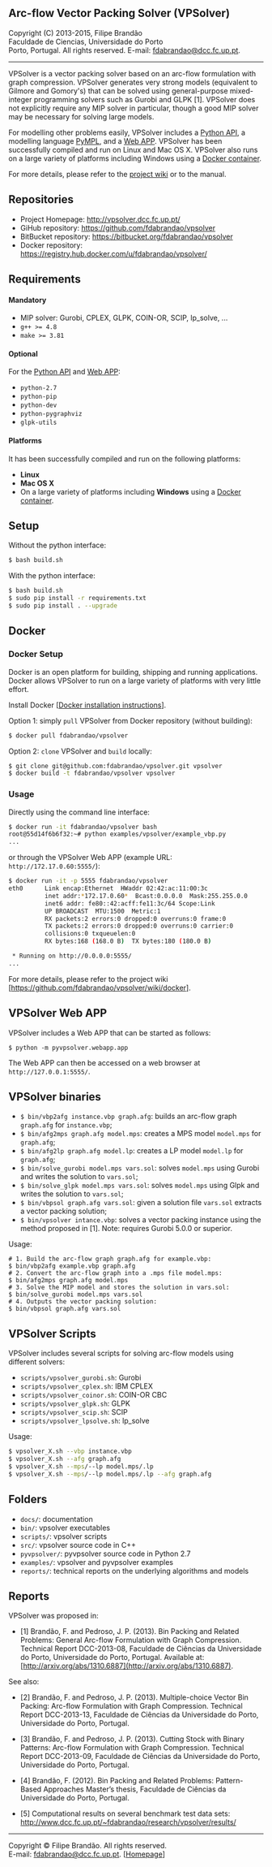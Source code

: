 ## Arc-flow Vector Packing Solver (VPSolver)

Copyright (C) 2013-2015, Filipe Brandão  
Faculdade de Ciencias, Universidade do Porto  
Porto, Portugal. All rights reserved. E-mail: <fdabrandao@dcc.fc.up.pt>.

---
VPSolver is a vector packing solver based on an arc-flow formulation with graph
compression.  VPSolver generates very strong models (equivalent to Gilmore and
Gomory's) that can be solved using general-purpose mixed-integer programming
solvers such as Gurobi and GLPK [1]. VPSolver does not explicitly require any MIP
solver in particular, though a good  MIP solver may be necessary for solving
large models.

For modelling other problems easily, VPSolver includes a [Python API](https://github.com/fdabrandao/vpsolver/wiki/Python-API), a modelling language [PyMPL](https://github.com/fdabrandao/vpsolver/wiki/PyMPL), and a [Web APP](#vpsolver-web-app). VPSolver has been successfully compiled and run on Linux and Mac OS X. VPSolver also runs on a large variety of platforms including Windows using a [Docker container](#docker).

For more details, please refer to the [project wiki](https://github.com/fdabrandao/vpsolver/wiki) or to the manual.

## Repositories
* Project Homepage: <http://vpsolver.dcc.fc.up.pt/>
* GiHub repository: <https://github.com/fdabrandao/vpsolver>
* BitBucket repository: <https://bitbucket.org/fdabrandao/vpsolver>
* Docker repository: <https://registry.hub.docker.com/u/fdabrandao/vpsolver/>

## Requirements
#### Mandatory

* MIP solver: Gurobi, CPLEX, GLPK, COIN-OR, SCIP, lp_solve, ...  
* `g++ >= 4.8`
* `make >= 3.81`
      
#### Optional

For the [Python API](https://github.com/fdabrandao/vpsolver/wiki/Python-API) and [Web APP](#vpsolver-web-app):

* `python-2.7`
* `python-pip`
* `python-dev`
* `python-pygraphviz`
* `glpk-utils`
 
#### Platforms
It has been successfully compiled and run on the following platforms:

* **Linux**
* **Mac OS X**
* On a large variety of platforms including **Windows** using a [Docker container](#docker).

## Setup
Without the python interface: 

```bash
$ bash build.sh  
```
With the python interface: 

```bash
$ bash build.sh
$ sudo pip install -r requirements.txt
$ sudo pip install . --upgrade
```

## Docker

### Docker Setup

Docker is an open platform for building, shipping and running applications. Docker allows VPSolver to run on a large variety of platforms with very little effort.

Install Docker [[Docker installation instructions](https://docs.docker.com/installation/)].

Option 1: simply `pull` VPSolver from Docker repository (without building):

```bash
$ docker pull fdabrandao/vpsolver
```

Option 2: `clone` VPSolver and `build` locally:

```bash 
$ git clone git@github.com:fdabrandao/vpsolver.git vpsolver
$ docker build -t fdabrandao/vpsolver vpsolver
```

### Usage
Directly using the command line interface:

```bash
$ docker run -it fdabrandao/vpsolver bash
root@55d14f6b6f32:~# python examples/vpsolver/example_vbp.py
...
```

or through the VPSolver Web APP (example URL: `http://172.17.0.60:5555/`):

```bash
$ docker run -it -p 5555 fdabrandao/vpsolver 
eth0      Link encap:Ethernet  HWaddr 02:42:ac:11:00:3c  
          inet addr:*172.17.0.60*  Bcast:0.0.0.0  Mask:255.255.0.0
          inet6 addr: fe80::42:acff:fe11:3c/64 Scope:Link
          UP BROADCAST  MTU:1500  Metric:1
          RX packets:2 errors:0 dropped:0 overruns:0 frame:0
          TX packets:2 errors:0 dropped:0 overruns:0 carrier:0
          collisions:0 txqueuelen:0 
          RX bytes:168 (168.0 B)  TX bytes:180 (180.0 B)

 * Running on http://0.0.0.0:5555/
...
```

For more details, please refer to the project wiki [https://github.com/fdabrandao/vpsolver/wiki/docker].

## VPSolver Web APP
VPSolver includes a Web APP that can be started as follows:

```
$ python -m pyvpsolver.webapp.app
```

The Web APP can then be accessed on a web browser at `http://127.0.0.1:5555/`.

## VPSolver binaries

* `$ bin/vbp2afg instance.vbp graph.afg`: builds an arc-flow graph `graph.afg` for `instance.vbp`;
* `$ bin/afg2mps graph.afg model.mps`: creates a MPS model `model.mps` for `graph.afg`;
* `$ bin/afg2lp graph.afg model.lp`: creates a LP model `model.lp` for `graph.afg`;
* `$ bin/solve_gurobi model.mps vars.sol`: solves `model.mps` using Gurobi and writes the solution to `vars.sol`;
* `$ bin/solve_glpk model.mps vars.sol`: solves `model.mps` using Glpk and writes the solution to `vars.sol`;
* `$ bin/vbpsol graph.afg vars.sol`: given a solution file `vars.sol` extracts a vector packing solution;
* `$ bin/vpsolver intance.vbp`: solves a vector packing instance using the method proposed in [1]. Note: requires Gurobi 5.0.0 or superior.

Usage:

```
# 1. Build the arc-flow graph graph.afg for example.vbp:  
$ bin/vbp2afg example.vbp graph.afg  
# 2. Convert the arc-flow graph into a .mps file model.mps:  
$ bin/afg2mps graph.afg model.mps  
# 3. Solve the MIP model and stores the solution in vars.sol:  
$ bin/solve_gurobi model.mps vars.sol  
# 4. Outputs the vector packing solution:  
$ bin/vbpsol graph.afg vars.sol  
```

## VPSolver Scripts
VPSolver includes several scripts for solving arc-flow models using different
solvers:

* `scripts/vpsolver_gurobi.sh`: Gurobi
* `scripts/vpsolver_cplex.sh`: IBM CPLEX
* `scripts/vpsolver_coinor.sh`: COIN-OR CBC
* `scripts/vpsolver_glpk.sh`: GLPK
* `scripts/vpsolver_scip.sh`: SCIP
* `scripts/vpsolver_lpsolve.sh`: lp_solve

Usage:

```bash
$ vpsolver_X.sh --vbp instance.vbp
$ vpsolver_X.sh --afg graph.afg
$ vpsolver_X.sh --mps/--lp model.mps/.lp
$ vpsolver_X.sh --mps/--lp model.mps/.lp --afg graph.afg
```

## Folders

* `docs/`: documentation
* `bin/`: vpsolver executables
* `scripts/`: vpsolver scripts
* `src/`: vpsolver source code in C++
* `pyvpsolver/`: pyvpsolver source code in Python 2.7
* `examples/`: vpsolver and pyvpsolver examples
* `reports/`: technical reports on the underlying algorithms and models

## Reports
VPSolver was proposed in:

* [1] Brandão, F. and Pedroso, J. P. (2013). Bin Packing and Related Problems:
General Arc-flow Formulation with Graph Compression. Technical Report
DCC-2013-08, Faculdade de Ciências da Universidade do Porto, Universidade do
Porto, Portugal.
Available at: [http://arxiv.org/abs/1310.6887](http://arxiv.org/abs/1310.6887).

See also:

* [2] Brandão, F. and Pedroso, J. P. (2013). Multiple-choice Vector Bin Packing:
Arc-flow Formulation with Graph Compression. Technical Report DCC-2013-13,
Faculdade de Ciências da Universidade do Porto, Universidade do Porto, Portugal.

* [3] Brandão, F. and Pedroso, J. P. (2013). Cutting Stock with Binary Patterns:
Arc-flow Formulation with Graph Compression. Technical Report DCC-2013-09,
Faculdade de Ciências da Universidade do Porto, Universidade do Porto, Portugal.

* [4] Brandão, F. (2012). Bin Packing and Related Problems: Pattern-Based Approaches 
Master’s thesis, Faculdade de Ciências da Universidade do Porto, Portugal.

* [5] Computational results on several benchmark test data sets:  
http://www.dcc.fc.up.pt/~fdabrandao/research/vpsolver/results/


***
Copyright © Filipe Brandão. All rights reserved.  
E-mail: <fdabrandao@dcc.fc.up.pt>. [[Homepage](http://www.dcc.fc.up.pt/~fdabrandao/)]
